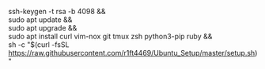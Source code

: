 ssh-keygen -t rsa -b 4098 && \
sudo apt update && \
sudo apt upgrade && \
sudo apt install curl vim-nox git tmux zsh python3-pip ruby && \
sh -c "$(curl -fsSL https://raw.githubusercontent.com/r1ft4469/Ubuntu_Setup/master/setup.sh)"
